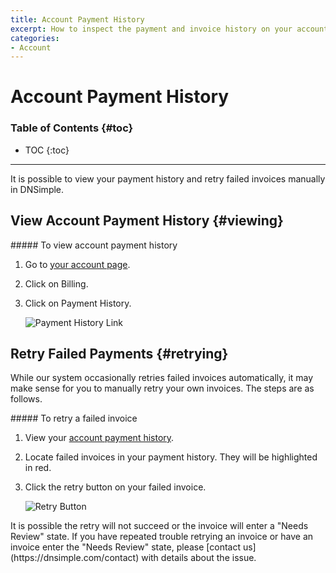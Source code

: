 ```yaml
---
title: Account Payment History
excerpt: How to inspect the payment and invoice history on your account
categories:
- Account
---
```


# Account Payment History

### Table of Contents {#toc}

* TOC
{:toc}

---

It is possible to view your payment history and retry failed invoices manually in DNSimple.

## View Account Payment History {#viewing}

<div class="section-steps" markdown="1">
##### To view account payment history

1. Go to [your account page](https://dnsimple.com/account).
1. Click on <label>Billing</label>.
1. Click on <label>Payment History</label>.

     ![Payment History Link](/files/account-billing-view-payment-history-link.png)
</div>

## Retry Failed Payments {#retrying}

While our system occasionally retries failed invoices automatically, it may make sense for you to manually retry your own invoices. The steps are as follows.

<div class="section-steps" markdown="1">
##### To retry a failed invoice

1. View your [account payment history](#viewing).
1. Locate failed invoices in your payment history. They will be highlighted in red.
1. Click the retry button on your failed invoice.

    ![Retry Button](/files/account-billing-retry-button.png)
</div>

<note>
It is possible the retry will not succeed or the invoice will enter a "Needs Review" state. If you have repeated trouble retrying an invoice or have an invoice enter the "Needs Review" state, please [contact us](https://dnsimple.com/contact) with details about the issue.
</note>
